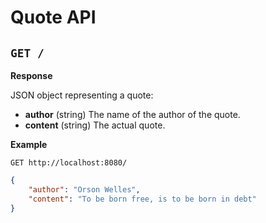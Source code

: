 # Quote API

## `GET /`
**Response**

JSON object representing a quote:
- **author** (string) The name of the author of the quote.
- **content** (string) The actual quote.

**Example**

`GET http://localhost:8080/`
```json
{
    "author": "Orson Welles",
    "content": "To be born free, is to be born in debt"
}
```
